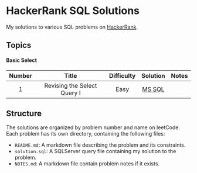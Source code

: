 # HackerRank SQL Solutions

My solutions to various SQL problems on [HackerRank](https://www.hackerrank.com/domains/sql).

## Topics

#### Basic Select

| Number |            Title            | Difficulty |                                Solution                                | Notes |
| :----: | :-------------------------: | :--------: | :--------------------------------------------------------------------: | :---: |
|   1    | Revising the Select Query I |    Easy    | [MS SQL](./1-Basic-Select/01-Revising-the-Select-Query-I/Solution.sql) |       |

## Structure

The solutions are organized by problem number and name on leetCode. Each problem has its own directory, containing the following files:

- `README.md`: A markdown file describing the problem and its constraints.
- `solution.sql`: A SQLServer query file containing my solution to the problem.
- `NOTES.md`: A markdown file contain problem notes if it exists.
